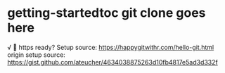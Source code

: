 # getting-startedtoc git clone goes here
√ 💩
https ready?
Setup source: https://happygitwithr.com/hello-git.html
origin setup source: https://gist.github.com/ateucher/4634038875263d10fb4817e5ad3d332f
